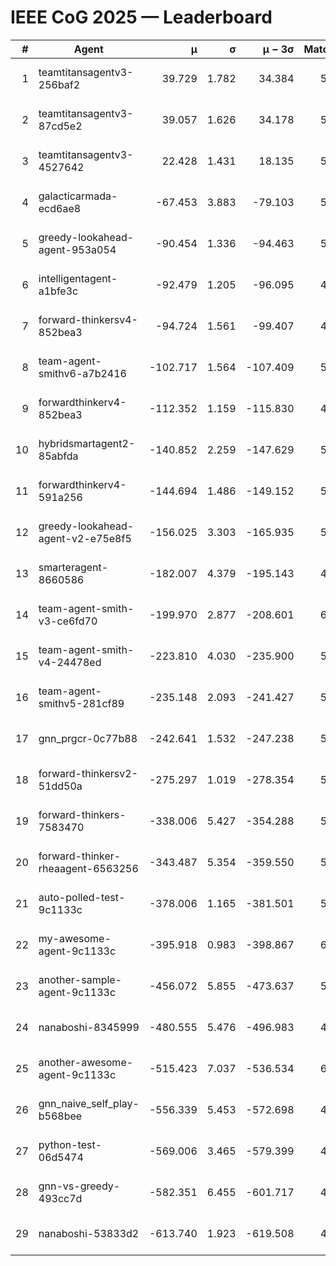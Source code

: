 # IEEE CoG 2025 — Leaderboard

| # | Agent | μ | σ | μ − 3σ | Matches | Updated |
|---:|---|---:|---:|---:|---:|---|
| 1 | teamtitansagentv3-256baf2 | 39.729 | 1.782 | 34.384 | 5868 | 2025-08-19 07:55 |
| 2 | teamtitansagentv3-87cd5e2 | 39.057 | 1.626 | 34.178 | 5732 | 2025-08-19 07:55 |
| 3 | teamtitansagentv3-4527642 | 22.428 | 1.431 | 18.135 | 5636 | 2025-08-19 07:55 |
| 4 | galacticarmada-ecd6ae8 | -67.453 | 3.883 | -79.103 | 5700 | 2025-08-19 07:55 |
| 5 | greedy-lookahead-agent-953a054 | -90.454 | 1.336 | -94.463 | 5348 | 2025-08-19 07:55 |
| 6 | intelligentagent-a1bfe3c | -92.479 | 1.205 | -96.095 | 4486 | 2025-08-19 07:55 |
| 7 | forward-thinkersv4-852bea3 | -94.724 | 1.561 | -99.407 | 4820 | 2025-08-19 07:55 |
| 8 | team-agent-smithv6-a7b2416 | -102.717 | 1.564 | -107.409 | 5580 | 2025-08-19 07:55 |
| 9 | forwardthinkerv4-852bea3 | -112.352 | 1.159 | -115.830 | 4504 | 2025-08-19 07:55 |
| 10 | hybridsmartagent2-85abfda | -140.852 | 2.259 | -147.629 | 5362 | 2025-08-19 07:55 |
| 11 | forwardthinkerv4-591a256 | -144.694 | 1.486 | -149.152 | 5031 | 2025-08-19 07:55 |
| 12 | greedy-lookahead-agent-v2-e75e8f5 | -156.025 | 3.303 | -165.935 | 5708 | 2025-08-19 07:55 |
| 13 | smarteragent-8660586 | -182.007 | 4.379 | -195.143 | 4789 | 2025-08-19 07:55 |
| 14 | team-agent-smith-v3-ce6fd70 | -199.970 | 2.877 | -208.601 | 6206 | 2025-08-19 07:55 |
| 15 | team-agent-smith-v4-24478ed | -223.810 | 4.030 | -235.900 | 5886 | 2025-08-19 07:55 |
| 16 | team-agent-smithv5-281cf89 | -235.148 | 2.093 | -241.427 | 5840 | 2025-08-19 07:55 |
| 17 | gnn_prgcr-0c77b88 | -242.641 | 1.532 | -247.238 | 5510 | 2025-08-19 07:55 |
| 18 | forward-thinkersv2-51dd50a | -275.297 | 1.019 | -278.354 | 5846 | 2025-08-19 07:55 |
| 19 | forward-thinkers-7583470 | -338.006 | 5.427 | -354.288 | 5220 | 2025-08-19 07:55 |
| 20 | forward-thinker-rheaagent-6563256 | -343.487 | 5.354 | -359.550 | 5126 | 2025-08-19 07:55 |
| 21 | auto-polled-test-9c1133c | -378.006 | 1.165 | -381.501 | 5300 | 2025-08-19 07:55 |
| 22 | my-awesome-agent-9c1133c | -395.918 | 0.983 | -398.867 | 6020 | 2025-08-19 07:55 |
| 23 | another-sample-agent-9c1133c | -456.072 | 5.855 | -473.637 | 5720 | 2025-08-19 07:55 |
| 24 | nanaboshi-8345999 | -480.555 | 5.476 | -496.983 | 4860 | 2025-08-19 07:55 |
| 25 | another-awesome-agent-9c1133c | -515.423 | 7.037 | -536.534 | 6260 | 2025-08-19 07:55 |
| 26 | gnn_naive_self_play-b568bee | -556.339 | 5.453 | -572.698 | 4660 | 2025-08-19 07:55 |
| 27 | python-test-06d5474 | -569.006 | 3.465 | -579.399 | 4630 | 2025-08-19 07:55 |
| 28 | gnn-vs-greedy-493cc7d | -582.351 | 6.455 | -601.717 | 4680 | 2025-08-19 07:55 |
| 29 | nanaboshi-53833d2 | -613.740 | 1.923 | -619.508 | 4220 | 2025-08-19 07:55 |
